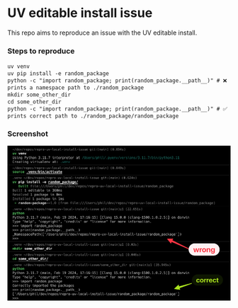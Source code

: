# UV editable install issue

This repo aims to reproduce an issue with the UV editable install.

### Steps to reproduce

```
uv venv
uv pip install -e random_package
python -c "import random_package; print(random_package.__path__)" # ❌ prints a namespace path to ./random_package
mkdir some_other_dir
cd some_other_dir
python -c "import random_package; print(random_package.__path__)" # ✅ prints correct path to ./random_package/random_package
```

### Screenshot

![image](./resources/screenshot.png)
